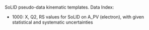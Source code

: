 SoLID pseudo-data kinematic templates.  Data Index:

- 1000: X, Q2, RS values for SoLID on A_PV (electron), with given statistical and systematic uncertainties








